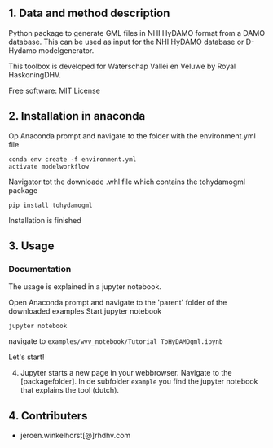 ## 1. Data and method description
Python package to generate GML files in NHI HyDAMO format from a DAMO database. This can be used as input for the NHI HyDAMO database or D-Hydamo modelgenerator.

This toolbox is developed for Waterschap Vallei en Veluwe by Royal HaskoningDHV.

Free software: MIT License


## 2. Installation in anaconda

Op Anaconda prompt and navigate to the folder with the environment.yml file

```
conda env create -f environment.yml
activate modelworkflow
```

Navigator tot the downloade .whl file which contains the tohydamogml package

`pip install tohydamogml`

Installation is finished


## 3. Usage
### Documentation
The usage is explained in a jupyter notebook.

Open Anaconda prompt and navigate to the 'parent' folder of the downloaded examples
Start jupyter notebook

`jupyter notebook`

navigate to `examples/wvv_notebook/Tutorial ToHyDAMOgml.ipynb`

Let's start!

4. Jupyter starts a new page in your webbrowser. Navigate to the [packagefolder]. In de subfolder `example` you find the jupyter notebook that explains the tool (dutch). 

## 4. Contributers
* jeroen.winkelhorst[@]rhdhv.com

